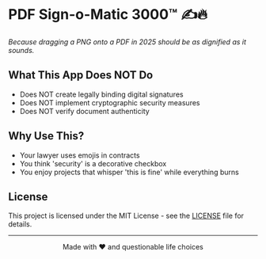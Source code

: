 # PDF Sign-o-Matic 3000™ ✍️🔥
*Because dragging a PNG onto a PDF in 2025 should be as dignified as it sounds.*

## What This App Does NOT Do
- Does NOT create legally binding digital signatures
- Does NOT implement cryptographic security measures
- Does NOT verify document authenticity

## Why Use This?
- Your lawyer uses emojis in contracts
- You think 'security' is a decorative checkbox
- You enjoy projects that whisper 'this is fine' while everything burns

## License

This project is licensed under the MIT License - see the [LICENSE](LICENSE) file for details.

---

<div align='center'><p>Made with ❤️ and questionable life choices</p></div>
